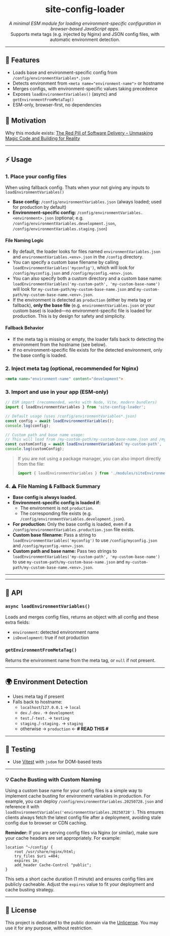 
<h1 align="center">site-config-loader</h1>

<p align="center">
<em>A minimal ESM module for loading environment-specific configuration in browser-based JavaScript apps.</em><br>
Supports meta tags (e.g. injected by Nginx) and JSON config files, with automatic environment detection.
</p>

---

## 🚀 Features

- Loads base and environment-specific config from `/config/environmentVariables*.json`
- Detects environment from `<meta name="environment-name">` or hostname
- Merges configs, with environment-specific values taking precedence
- Exposes `loadEnvironmentVariables()` (async) and `getEnvironmentFromMetaTag()`
- ESM-only, browser-first, no dependencies

## 📖 Motivation

Why this module exists: [The Red Pill of Software Delivery – Unmasking Magic Code and Building for Reality](https://dev.to/sukkergris/the-red-pill-of-software-delivery-unmasking-magic-code-and-building-for-reality-1ng9)

---

## ⚡️ Usage

### 1. Place your config files

When using fallback config. Thats when your not giving any inputs to `loadEnvironmentVariables()`

- **Base config:** `/config/environmentVariables.json` (always loaded; used for production by default)
- **Environment-specific config:** `/config/environmentVariables.<environment>.json` (optional; e.g. `/config/environmentVariables.development.json`, `/config/environmentVariables.staging.json`)

#### File Naming Logic

- By default, the loader looks for files named `environmentVariables.json` and `environmentVariables.<env>.json` in the `/config` directory.
- You can specify a custom base filename by calling `loadEnvironmentVariables('myconfig')`, which will look for `/config/myconfig.json` and `/config/myconfig.<env>.json`.
- You can also specify both a custom directory and a custom base name: `loadEnvironmentVariables('my-custom-path', 'my-custom-base-name')` will look for `my-custom-path/my-custom-base-name.json` and `my-custom-path/my-custom-base-name.<env>.json`.
- If the environment is detected as `production` (either by meta tag or fallback), **only the base file** (e.g. `environmentVariables.json` or your custom base) is loaded—no environment-specific file is loaded for production. This is by design for safety and simplicity.

#### Fallback Behavior

- If the meta tag is missing or empty, the loader falls back to detecting the environment from the hostname (see below).
- If no environment-specific file exists for the detected environment, only the base config is loaded.

### 2. Inject meta tag (optional, recommended for Nginx)

```html
<meta name="environment-name" content="development">
```

### 3. Import and use in your app (ESM-only)

```js
// ESM import (recommended, works with Node, Vite, modern bundlers)
import { loadEnvironmentVariables } from 'site-config-loader';

// Default usage (uses /config/environmentVariables*.json)
const config = await loadEnvironmentVariables();
console.log(config);

// Custom path and base name usage:
// This will load from /my-custom-path/my-custom-base-name.json and /my-custom-path/my-custom-base-name.<env>.json
const customConfig = await loadEnvironmentVariables('my-custom-path', 'my-custom-base-name');
console.log(customConfig);
```

> If you are not using a package manager, you can also import directly from the file:
>
> ```js
> import { loadEnvironmentVariables } from './modules/siteEnvironmentLoader.module.js';
> ```

### 4. ⚠️ File Naming & Fallback Summary

- **Base config is always loaded.**
- **Environment-specific config is loaded if:**
  - The environment is not `production`.
  - The corresponding file exists (e.g. `/config/environmentVariables.development.json`).
- **For production:** Only the base config is loaded, even if a `/config/environmentVariables.production.json` file exists.
- **Custom base filename:** Pass a string to `loadEnvironmentVariables('myconfig')` to use `/config/myconfig.json` and `/config/myconfig.<env>.json`.
- **Custom path and base name:** Pass two strings to `loadEnvironmentVariables('my-custom-path', 'my-custom-base-name')` to use `my-custom-path/my-custom-base-name.json` and `my-custom-path/my-custom-base-name.<env>.json`.

---

---

## 🧩 API

### `async loadEnvironmentVariables()`

Loads and merges config files, returns an object with all config and these extra fields:

- `environment`: detected environment name
- `isDevelopment`: true if not production

### `getEnvironmentFromMetaTag()`

Returns the environment name from the meta tag, or `null` if not present.

---

## 🌍 Environment Detection

- Uses meta tag if present
- Falls back to hostname:
  - `localhost`/`127.0.0.1` → `local`
  - `dev.`/`-dev.` → `development`
  - `test.`/`-test.` → `testing`
  - `staging.`/`-staging.` → `staging`
  - otherwise → `production` ← **# READ THIS #**

---

## 🧪 Testing

- Use [Vitest](https://vitest.dev/) with `jsdom` for DOM-based tests

---

### 💡 Cache Busting with Custom Naming

Using a custom base name for your config files is a simple way to implement cache busting for environment variables in production. For example, you can deploy `/config/environmentVariables.20250728.json` and reference it with `loadEnvironmentVariables('environmentVariables.20250728')`. This ensures clients always fetch the latest config file after a deployment, avoiding stale config due to browser or CDN caching.

**Reminder:**
If you are serving config files via Nginx (or similar), make sure your cache headers are set appropriately. For example:

```nginx
location ^~/config/ {
    root /usr/share/nginx/html;
    try_files $uri =404;
    expires 1m;
    add_header Cache-Control "public";
}
```

This sets a short cache duration (1 minute) and ensures config files are publicly cacheable. Adjust the `expires` value to fit your deployment and cache busting strategy.

---

## 🪪 License

This project is dedicated to the public domain via the [Unlicense](../UNLICENSE). You may use it for any purpose, without restriction.
